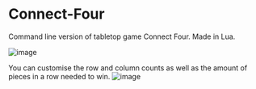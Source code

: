 # Connect-Four
Command line version of tabletop game Connect Four. Made in Lua.

![image](https://user-images.githubusercontent.com/89071033/158216675-1784d74b-429d-4ff0-8c80-7a29db8462f5.png)

You can customise the row and column counts as well as the amount of pieces in a row needed to win.
![image](https://user-images.githubusercontent.com/89071033/158217084-e727a063-5d79-42bc-8ff7-de5a10cf7a04.png)
